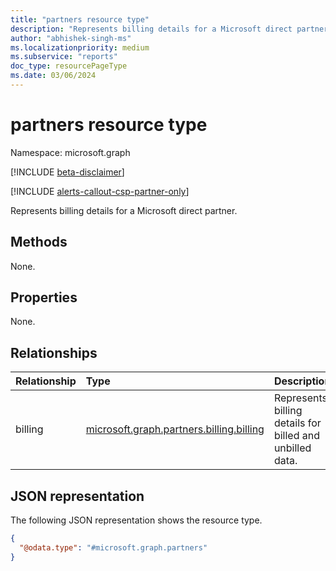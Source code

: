 ```yaml
---
title: "partners resource type"
description: "Represents billing details for a Microsoft direct partner."
author: "abhishek-singh-ms"
ms.localizationpriority: medium
ms.subservice: "reports"
doc_type: resourcePageType
ms.date: 03/06/2024
---
```


# partners resource type

Namespace: microsoft.graph

[!INCLUDE [beta-disclaimer](../../includes/beta-disclaimer.md)]

[!INCLUDE [alerts-callout-csp-partner-only](../includes/alerts-callout-csp-partner-only.md)]

Represents billing details for a Microsoft direct partner.

## Methods

None.

## Properties

None.

## Relationships

|Relationship|Type|Description|
|:---|:---|:---|
|billing|[microsoft.graph.partners.billing.billing](partners-billing-billing.md)|Represents billing details for billed and unbilled data.|

## JSON representation

The following JSON representation shows the resource type.


<!-- {
  "blockType": "resource",
  "keyProperty": "id",
  "@odata.type": "microsoft.graph.partners",
  "baseType": "microsoft.graph.entity",
  "openType": false
}
-->
``` json
{
  "@odata.type": "#microsoft.graph.partners"
}
```
